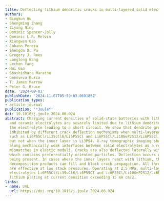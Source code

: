 ```yaml
---
title: Deflecting lithium dendritic cracks in multi-layered solid electrolytes
authors:
- Bingkun Hu
- Shengming Zhang
- Ziyang Ning
- Dominic Spencer-Jolly
- Dominic L.R. Melvin
- Xiangwen Gao
- Johann Perera
- Shengda D. Pu
- Gregory J. Rees
- Longlong Wang
- Lechen Yang
- Hui Gao
- Shashidhara Marathe
- Genoveva Burca
- T. James Marrow
- Peter G. Bruce
date: '2024-09-01'
publishDate: '2024-11-07T05:59:03.060185Z'
publication_types:
- article-journal
publication: '*Joule*'
doi: 10.1016/j.joule.2024.06.024
abstract: Charging current densities of solid-state batteries with lithium metal anodes
  and ceramic electrolytes are severely limited due to lithium dendrites that penetrate
  the electrolyte leading to a short circuit. We show that dendrite growth can be
  inhibited by different crack deflection mechanisms when multi-layered solid electrolytes,
  such as Li6PS5Cl/Li3ScCl6/Li6PS5Cl and Li6PS5Cl/Li10GeP2S12/Li6PS5Cl, are employed
  but not when the inner layer is Li3PS4. X-ray tomographic imaging shows crack deflection
  along mechanically weak interfaces between solid electrolytes as a result of local
  mismatches in elastic moduli. Cracks are also deflected laterally within Li3ScCl6,
  which contains preferentially oriented particles. Deflection occurs without lithium
  being present. In cases where the inner layers react with lithium, the resulting
  decomposition products can fill and block crack propagation. All three mechanisms
  are effective at low stack pressures. Operating at 2.5 MPa, multi-layered solid
  electrolytes Li6PS5Cl/Li3ScCl6/Li6PS5Cl and Li6PS5Cl/Li10GeP2S12/Li6PS5Cl can achieve
  lithium plating at current densities exceeding 15 mA cm?2.
links:
- name: URL
  url: https://doi.org/10.1016/j.joule.2024.06.024
---
```

